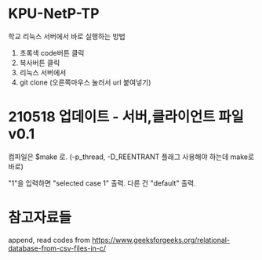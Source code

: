# KPU-NetP-TP

학교 리눅스 서버에서 바로 실행하는 방법
1. 초록색 code버튼 클릭
2. 복사버튼 클릭
3. 리눅스 서버에서
4. git clone (오른쪽마우스 눌러서 url 붙여넣기)
 
# 210518 업데이트 - 서버,클라이언트 파일 v0.1
컴파일은 $make 로. (-p_thread, -D_REENTRANT 플래그 사용해야 하는데 make로 바로)

"1"을 입력하면 "selected case 1" 출력. 다른 건 "default" 출력.


# 참고자료들 
append, read codes from
https://www.geeksforgeeks.org/relational-database-from-csv-files-in-c/
